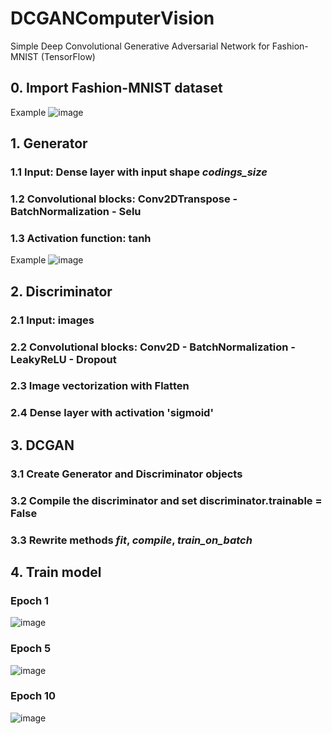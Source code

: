 # DCGANComputerVision
Simple Deep Convolutional Generative Adversarial Network for Fashion-MNIST (TensorFlow)

## 0. Import Fashion-MNIST dataset
Example
![image](https://github.com/Monfin/DCGANComputerVision/assets/132058047/1ebafc18-e01f-479c-83a8-024431f63698)


## 1. Generator
### 1.1 Input: Dense layer with input shape *codings_size*
### 1.2 Convolutional blocks: Conv2DTranspose - BatchNormalization - Selu
### 1.3 Activation function: tanh
Example
![image](https://github.com/Monfin/DCGANComputerVision/assets/132058047/af42de04-33c1-4b3e-82c6-878e0101453e)

## 2. Discriminator
### 2.1 Input: images
### 2.2 Convolutional blocks: Conv2D - BatchNormalization - LeakyReLU - Dropout
### 2.3 Image vectorization with Flatten
### 2.4 Dense layer with activation 'sigmoid'

## 3. DCGAN
### 3.1 Create Generator and Discriminator objects
### 3.2 Compile the discriminator and set discriminator.trainable = False
### 3.3 Rewrite methods *fit*, *compile*, *train_on_batch*

## 4. Train model
### Epoch 1
![image](https://github.com/Monfin/DCGANComputerVision/assets/132058047/b78f3399-0048-48db-b92b-7cec993071f1)

### Epoch 5
![image](https://github.com/Monfin/DCGANComputerVision/assets/132058047/8ceef6c3-6aa8-4688-8fe7-4961d06d4921)

### Epoch 10
![image](https://github.com/Monfin/DCGANComputerVision/assets/132058047/d2252407-7b5b-4aae-aa48-c560848f618b)
